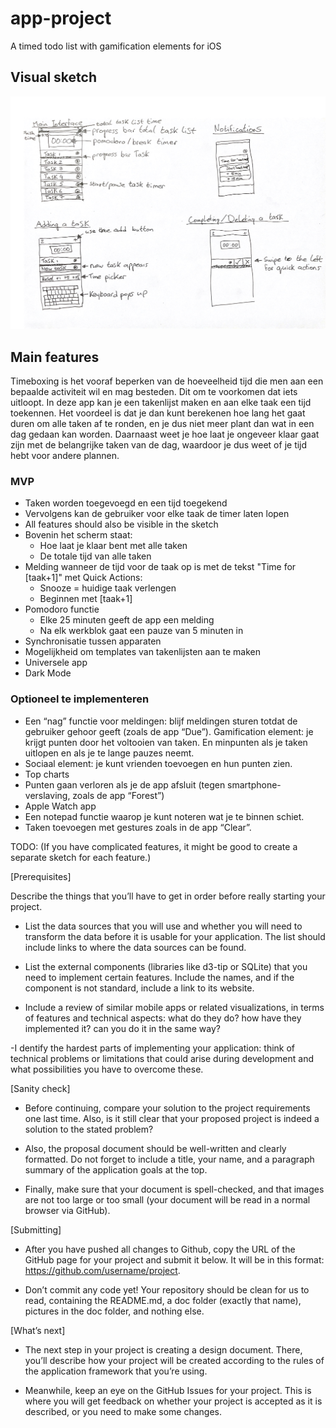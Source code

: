 # app-project
A timed todo list with gamification elements for iOS

## Visual sketch

![Sketch](http://raw.githubusercontent.com/ducktales911/app-project/master/doc/visual%20sketch.jpg)

## Main features
Timeboxing is het vooraf beperken van de hoeveelheid tijd die men aan een bepaalde activiteit wil en mag besteden. Dit om te voorkomen dat iets uitloopt. In deze app kan je een takenlijst maken en aan elke taak een tijd toekennen. Het voordeel is dat je dan kunt berekenen hoe lang het gaat duren om alle taken af te ronden, en je dus niet meer plant dan wat in een dag gedaan kan worden. Daarnaast weet je hoe laat je ongeveer klaar gaat zijn met de belangrijke taken van de dag, waardoor je dus weet of je tijd hebt voor andere plannen.

### MVP
- Taken worden toegevoegd en een tijd toegekend
- Vervolgens kan de gebruiker voor elke taak de timer laten lopen
- All features should also be visible in the sketch
- Bovenin het scherm staat:
  - Hoe laat je klaar bent met alle taken
  - De totale tijd van alle taken
- Melding wanneer de tijd voor de taak op is met de tekst "Time for [taak+1]" met Quick Actions:
  - Snooze = huidige taak verlengen
  - Beginnen met [taak+1]
- Pomodoro functie
  - Elke 25 minuten geeft de app een melding
  - Na elk werkblok gaat een pauze van 5 minuten in
- Synchronisatie tussen apparaten
- Mogelijkheid om templates van takenlijsten aan te maken
- Universele app
- Dark Mode

### Optioneel te implementeren
- Een “nag” functie voor meldingen: blijf meldingen sturen totdat de gebruiker gehoor geeft (zoals de app “Due”).
Gamification element: je krijgt punten door het voltooien van taken. En minpunten als je taken uitlopen en als je te lange pauzes neemt.
- Sociaal element: je kunt vrienden toevoegen en hun punten zien.
- Top charts
- Punten gaan verloren als je de app afsluit (tegen smartphone-verslaving, zoals de app “Forest”)
- Apple Watch app
- Een notepad functie waarop je kunt noteren wat je te binnen schiet.
- Taken toevoegen met gestures zoals in de app “Clear”.

TODO: (If you have complicated features, it might be good to create a separate sketch for each feature.)

[Prerequisites]

Describe the things that you’ll have to get in order before really starting your project.

- List the data sources that you will use and whether you will need to transform the data before it is usable for your application. The list should include links to where the data sources can be found.

- List the external components (libraries like d3-tip or SQLite) that you need to implement certain features. Include the names, and if the component is not standard, include a link to its website.

- Include a review of similar mobile apps or related visualizations, in terms of features and technical aspects: what do they do? how have they implemented it? can you do it in the same way?

-I dentify the hardest parts of implementing your application: think of technical problems or limitations that could arise during development and what possibilities you have to overcome these.

[Sanity check]

- Before continuing, compare your solution to the project requirements one last time. Also, is it still clear that your proposed project is indeed a solution to the stated problem?

- Also, the proposal document should be well-written and clearly formatted. Do not forget to include a title, your name, and a paragraph summary of the application goals at the top.

- Finally, make sure that your document is spell-checked, and that images are not too large or too small (your document will be read in a normal browser via GitHub).

[Submitting]

- After you have pushed all changes to Github, copy the URL of the GitHub page for your project and submit it below. It will be in this format: https://github.com/username/project.

- Don’t commit any code yet! Your repository should be clean for us to read, containing the README.md, a doc folder (exactly that name), pictures in the doc folder, and nothing else.

[What’s next]

- The next step in your project is creating a design document. There, you’ll describe how your project will be created according to the rules of the application framework that you’re using.

- Meanwhile, keep an eye on the GitHub Issues for your project. This is where you will get feedback on whether your project is accepted as it is described, or you need to make some changes.



